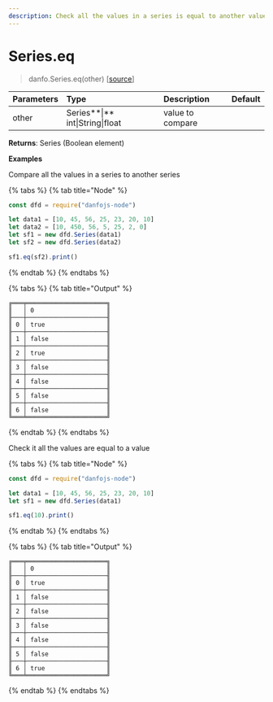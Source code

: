 ```yaml
---
description: Check all the values in a series is equal to another value
---
```


# Series.eq

> danfo.Series.eq\(other\)     \[[source](https://github.com/opensource9ja/danfojs/blob/master/danfojs/src/core/series.js#L894)\]

| Parameters | Type | Description | Default |
| :--- | :--- | :--- | :--- |
| other | Series**\|** int\|String\|float |  value to compare |  |

**Returns**: Series \(Boolean element\)

**Examples**

Compare all the values in a series to another series

{% tabs %}
{% tab title="Node" %}
```javascript
const dfd = require("danfojs-node")

let data1 = [10, 45, 56, 25, 23, 20, 10]
let data2 = [10, 450, 56, 5, 25, 2, 0]
let sf1 = new dfd.Series(data1)
let sf2 = new dfd.Series(data2)

sf1.eq(sf2).print()
```
{% endtab %}
{% endtabs %}

{% tabs %}
{% tab title="Output" %}
```text
╔═══╤══════════════════════╗
║   │ 0                    ║
╟───┼──────────────────────╢
║ 0 │ true                 ║
╟───┼──────────────────────╢
║ 1 │ false                ║
╟───┼──────────────────────╢
║ 2 │ true                 ║
╟───┼──────────────────────╢
║ 3 │ false                ║
╟───┼──────────────────────╢
║ 4 │ false                ║
╟───┼──────────────────────╢
║ 5 │ false                ║
╟───┼──────────────────────╢
║ 6 │ false                ║
╚═══╧══════════════════════╝
```
{% endtab %}
{% endtabs %}

Check it all the values are equal to a value

{% tabs %}
{% tab title="Node" %}
```javascript
const dfd = require("danfojs-node")

let data1 = [10, 45, 56, 25, 23, 20, 10]
let sf1 = new dfd.Series(data1)

sf1.eq(10).print()
```
{% endtab %}
{% endtabs %}

{% tabs %}
{% tab title="Output" %}
```text
╔═══╤══════════════════════╗
║   │ 0                    ║
╟───┼──────────────────────╢
║ 0 │ true                 ║
╟───┼──────────────────────╢
║ 1 │ false                ║
╟───┼──────────────────────╢
║ 2 │ false                ║
╟───┼──────────────────────╢
║ 3 │ false                ║
╟───┼──────────────────────╢
║ 4 │ false                ║
╟───┼──────────────────────╢
║ 5 │ false                ║
╟───┼──────────────────────╢
║ 6 │ true                 ║
╚═══╧══════════════════════╝
```
{% endtab %}
{% endtabs %}

